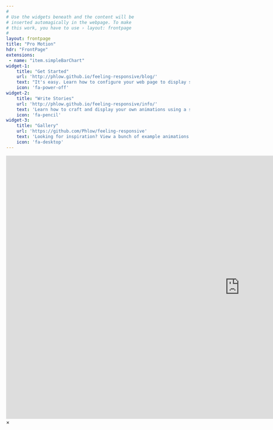 ```yaml
---
#
# Use the widgets beneath and the content will be
# inserted automagically in the webpage. To make
# this work, you have to use › layout: frontpage
#
layout: frontpage
title: "Pro Motion"
hdr: "FrontPage"
extensions:
 - name: "item.simpleBarChart"
widget-1:
    title: "Get Started"
    url: 'http://phlow.github.io/feeling-responsive/blog/'
    text: "It's easy. Learn how to configure your web page to display stunning web animations."
    icon: 'fa-power-off'
widget-2:
    title: "Write Stories"
    url: 'http://phlow.github.io/feeling-responsive/info/'
    text: 'Learn how to craft and display your own animations using a simple JSON language.'
    icon: 'fa-pencil'
widget-3:
    title: "Gallery"
    url: 'https://github.com/Phlow/feeling-responsive'
    text: 'Looking for inspiration? View a bunch of example animations and see what can be created.'
    icon: 'fa-desktop'
---
```



<div id="videoModal" class="reveal-modal large" data-reveal="">
  <div class="flex-video widescreen vimeo" style="display: block;">
    <iframe width="1280" height="720" src="https://www.youtube.com/embed/3b5zCFSmVvU" frameborder="0" allowfullscreen></iframe>
  </div>
  <a class="close-reveal-modal">&#215;</a>
</div>